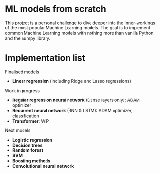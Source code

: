 # ML models from scratch

This project is a personal challenge to dive deeper into the inner-workings of the most popular Machine Learning models. The goal is to implement common Machine Learning models with nothing more than vanilla Python and the numpy library.

# Implementation list

Finalised models
- **Linear regression** (including Ridge and Lasso regressions)

Work in progress
- **Regular regression neural network** (Dense layers only): ADAM optimizer
- **Recurrent neural network** (RNN & LSTM): ADAM optimizer, classification
- **Transformer**: WIP

Next models
- **Logistic regression**
- **Decision trees**
- **Random forest**
- **SVM** 
- **Boosting methods**
- **Convolutional neural network**